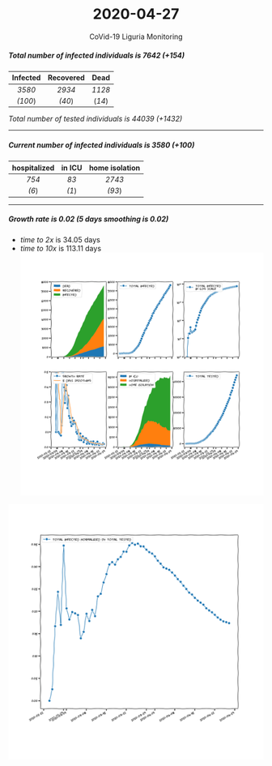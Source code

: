 <div align='center'>

# 2020-04-27
CoVid-19 Liguria Monitoring
</div>

##### Total number of infected individuals is 7642 (+154)
Infected | Recovered | Dead
:---: | :---: | :---:
*3580* | *2934* | *1128*
*(100*) | *(40*) | (*14*)

*Total number of tested individuals is 44039 (+1432)*
***
##### Current number of infected individuals is 3580 (+100)
hospitalized | in ICU | home isolation
:---: | :---: | :---:
*754* |*83* |*2743*
*(6*) |*(1*) |*(93*)
***
##### Growth rate is 0.02 (5 days smoothing is 0.02)
- *time to 2x* is 34.05 days
- *time to 10x* is 113.11 days
![stats][stats]

![infected_normalized][infected_normalized]

[stats]: stats_Liguria.png
[infected_normalized]: infected_normalized_Liguria.png
